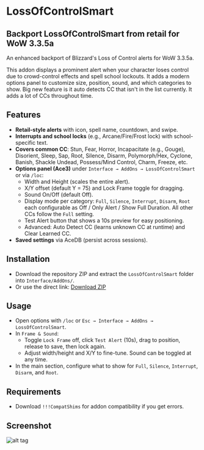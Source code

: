 # LossOfControlSmart
## Backport LossOfControlSmart from retail for WoW 3.3.5a

An enhanced backport of Blizzard's Loss of Control alerts for WoW 3.3.5a.

This addon displays a prominent alert when your character loses control due to crowd-control effects and spell school lockouts. It adds a modern options panel to customize size, position, sound, and which categories to show. Big new feature is it auto detects CC that isn't in the list currently. It adds a lot of CCs throughout time.

## Features
- **Retail-style alerts** with icon, spell name, countdown, and swipe.
- **Interrupts and school locks** (e.g., Arcane/Fire/Frost lock) with school-specific text.
- **Covers common CC**: Stun, Fear, Horror, Incapacitate (e.g., Gouge), Disorient, Sleep, Sap, Root, Silence, Disarm, Polymorph/Hex, Cyclone, Banish, Shackle Undead, Possess/Mind Control, Charm, Freeze, etc.
- **Options panel (Ace3)** under `Interface → AddOns → LossOfControlSmart` or via `/loc`:
  - Width and Height (scales the entire alert).
  - X/Y offset (default Y = 75) and Lock Frame toggle for dragging.
  - Sound On/Off (default Off).
  - Display mode per category: `Full`, `Silence`, `Interrupt`, `Disarm`, `Root` each configurable as Off / Only Alert / Show Full Duration. All other CCs follow the `Full` setting.
  - Test Alert button that shows a 10s preview for easy positioning.
  - Advanced: Auto Detect CC (learns unknown CC at runtime) and Clear Learned CC.
- **Saved settings** via AceDB (persist across sessions).

## Installation
- Download the repository ZIP and extract the `LossOfControlSmart` folder into `Interface/AddOns/`.
- Or use the direct link: [Download ZIP](https://github.com/RomanSpector/LossOfControlSmart/archive/refs/heads/main.zip)

## Usage
- Open options with `/loc` or `Esc → Interface → AddOns → LossOfControlSmart`.
- In `Frame & Sound`:
  - Toggle `Lock Frame` off, click `Test Alert` (10s), drag to position, release to save, then lock again.
  - Adjust width/height and X/Y to fine-tune. Sound can be toggled at any time.
- In the main section, configure what to show for `Full`, `Silence`, `Interrupt`, `Disarm`, and `Root`.

## Requirements
- Download `!!!CompatShims` for addon compatibility if you get errors.

## Screenshot
![alt tag](https://media.wago.io/cards/2FxJjFUWw/c-1613239420237.jpg)
